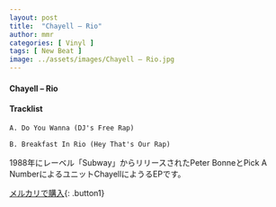 ```yaml
---
layout: post
title:  "Chayell – Rio"
author: mmr
categories: [ Vinyl ]
tags: [ New Beat ]
image: ../assets/images/Chayell – Rio.jpg
---
```


#### Chayell – Rio

#### Tracklist
```md
A. Do You Wanna (DJ's Free Rap)

B. Breakfast In Rio (Hey That's Our Rap)
```

1988年にレーベル「Subway」からリリースされたPeter BonneとPick A NumberによるユニットChayellにようるEPです。


[メルカリで購入](https://jp.mercari.com/item/m59298889139){: .button1}

